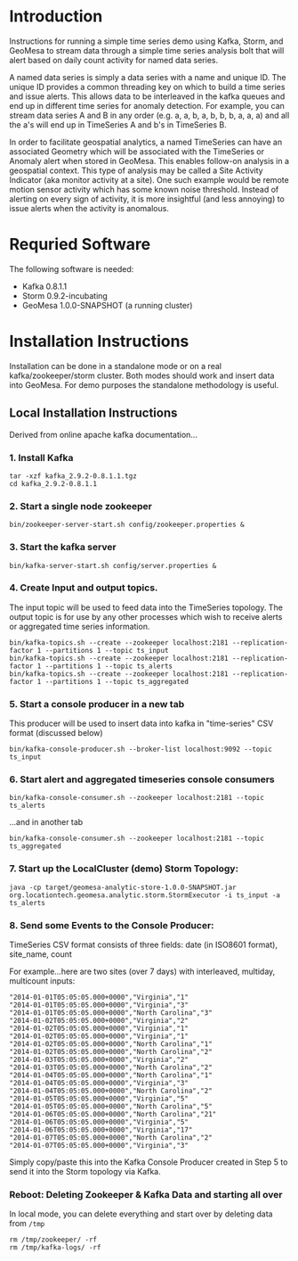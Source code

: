 # Introduction

Instructions for running a simple time series demo using Kafka, Storm, and GeoMesa to stream data through a simple time
series analysis bolt that will alert based on daily count activity for named data series.

A named data series is simply a data series with a name and unique ID. The unique ID provides a common threading key on
which to build a time series and issue alerts. This allows data to be interleaved in the kafka queues and end up in
different time series for anomaly detection. For example, you can stream data series A and B in any order (e.g. a, a, b,
a, b, b, b, a, a, a) and all the a's will end up in TimeSeries A and b's in TimeSeries B.

In order to facilitate geospatial analytics, a named TimeSeries can have an associated Geometry which will be associated
with the TimeSeries or Anomaly alert when stored in GeoMesa. This enables follow-on analysis in a geospatial context.
This type of analysis may be called a Site Activity Indicator (aka monitor activity at a site). One such example would
be remote motion sensor activity which has some known noise threshold. Instead of alerting on every sign of activity, it
is more insightful (and less annoying) to issue alerts when the activity is anomalous.

# Requried Software

The following software is needed:

* Kafka 0.8.1.1
* Storm 0.9.2-incubating
* GeoMesa 1.0.0-SNAPSHOT (a running cluster)

# Installation Instructions

Installation can be done in a standalone mode or on a real kafka/zookeeper/storm cluster. Both modes should work and
insert data into GeoMesa. For demo purposes the standalone methodology is useful.

## Local Installation Instructions
Derived from online apache kafka documentation...

### 1. Install Kafka

    tar -xzf kafka_2.9.2-0.8.1.1.tgz
    cd kafka_2.9.2-0.8.1.1

### 2. Start a single node zookeeper

    bin/zookeeper-server-start.sh config/zookeeper.properties &

### 3. Start the kafka server

    bin/kafka-server-start.sh config/server.properties &

### 4. Create Input and output topics.
The input topic will be used to feed data into the TimeSeries topology. The output topic is for use by any other
processes which wish to receive alerts or aggregated time series information.
   
    bin/kafka-topics.sh --create --zookeeper localhost:2181 --replication-factor 1 --partitions 1 --topic ts_input
    bin/kafka-topics.sh --create --zookeeper localhost:2181 --replication-factor 1 --partitions 1 --topic ts_alerts
    bin/kafka-topics.sh --create --zookeeper localhost:2181 --replication-factor 1 --partitions 1 --topic ts_aggregated

### 5. Start a console producer in a new tab

This producer will be used to insert data into kafka in "time-series" CSV format (discussed below)

    bin/kafka-console-producer.sh --broker-list localhost:9092 --topic ts_input

### 6. Start alert and aggregated timeseries console consumers

    bin/kafka-console-consumer.sh --zookeeper localhost:2181 --topic ts_alerts
    
...and in another tab

    bin/kafka-console-consumer.sh --zookeeper localhost:2181 --topic ts_aggregated
    
### 7. Start up the LocalCluster (demo) Storm Topology:

    java -cp target/geomesa-analytic-store-1.0.0-SNAPSHOT.jar org.locationtech.geomesa.analytic.storm.StormExecutor -i ts_input -a ts_alerts

### 8. Send some Events to the Console Producer:

TimeSeries CSV format consists of three fields: date (in ISO8601 format), site_name, count

For example...here are two sites (over 7 days) with interleaved, multiday, multicount inputs:

    "2014-01-01T05:05:05.000+0000","Virginia","1"
    "2014-01-01T05:05:05.000+0000","Virginia","3"
    "2014-01-01T05:05:05.000+0000","North Carolina","3"
    "2014-01-02T05:05:05.000+0000","Virginia","2"
    "2014-01-02T05:05:05.000+0000","Virginia","1"
    "2014-01-02T05:05:05.000+0000","Virginia","1"
    "2014-01-02T05:05:05.000+0000","North Carolina","1"
    "2014-01-02T05:05:05.000+0000","North Carolina","2"
    "2014-01-03T05:05:05.000+0000","Virginia","2"
    "2014-01-03T05:05:05.000+0000","North Carolina","2"
    "2014-01-04T05:05:05.000+0000","North Carolina","1"
    "2014-01-04T05:05:05.000+0000","Virginia","3"
    "2014-01-04T05:05:05.000+0000","North Carolina","2"
    "2014-01-05T05:05:05.000+0000","Virginia","5"
    "2014-01-05T05:05:05.000+0000","North Carolina","5"
    "2014-01-06T05:05:05.000+0000","North Carolina","21"
    "2014-01-06T05:05:05.000+0000","Virginia","5"
    "2014-01-06T05:05:05.000+0000","Virginia","17"
    "2014-01-07T05:05:05.000+0000","North Carolina","2"
    "2014-01-07T05:05:05.000+0000","Virginia","3"

Simply copy/paste this into the Kafka Console Producer created in Step 5 to send it into the Storm topology via Kafka.

### Reboot: Deleting Zookeeper & Kafka Data and starting all over

In local mode, you can delete everything and start over by deleting data from ```/tmp```

    rm /tmp/zookeeper/ -rf
    rm /tmp/kafka-logs/ -rf



